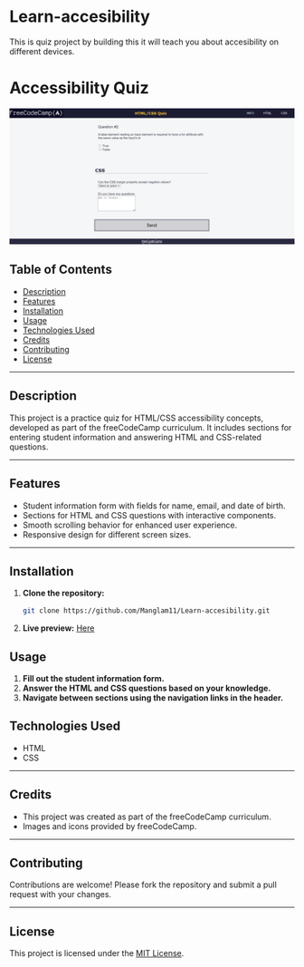 # Learn-accesibility

This is quiz project by building this it will teach you about accesibility on different devices.

# Accessibility Quiz

![Project Preview](./ss.png)

## Table of Contents

- [Description](#description)
- [Features](#features)
- [Installation](#installation)
- [Usage](#usage)
- [Technologies Used](#technologies-used)
- [Credits](#credits)
- [Contributing](#contributing)
- [License](#license)

---

## Description

This project is a practice quiz for HTML/CSS accessibility concepts, developed as part of the freeCodeCamp curriculum. It includes sections for entering student information and answering HTML and CSS-related questions.

---

## Features

- Student information form with fields for name, email, and date of birth.
- Sections for HTML and CSS questions with interactive components.
- Smooth scrolling behavior for enhanced user experience.
- Responsive design for different screen sizes.

---

## Installation

1. **Clone the repository:**

   ```bash
   git clone https://github.com/Manglam11/Learn-accesibility.git
   ```

2. **Live preview:**
   [Here](https://manglam11.github.io/Learn-accesibility/)

## Usage

1. **Fill out the student information form.**
2. **Answer the HTML and CSS questions based on your knowledge.**
3. **Navigate between sections using the navigation links in the header.**

## Technologies Used

- HTML
- CSS

---

## Credits

- This project was created as part of the freeCodeCamp curriculum.
- Images and icons provided by freeCodeCamp.

---

## Contributing

Contributions are welcome! Please fork the repository and submit a pull request with your changes.

---

## License

This project is licensed under the [MIT License](LICENSE).
